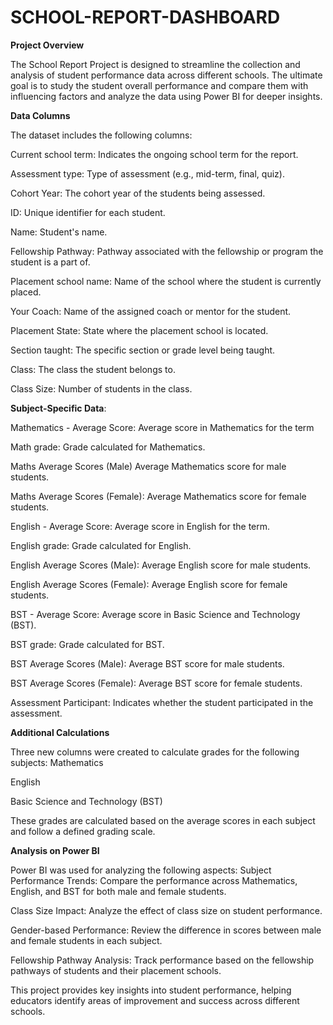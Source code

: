 # SCHOOL-REPORT-DASHBOARD

**Project Overview**


The School Report Project is designed to streamline the collection and analysis of student performance data across different schools. The ultimate goal is to study the student overall performance and compare them with influencing factors and analyze the data using Power BI for deeper insights.

**Data Columns**


The dataset includes the following columns:

Current school term: Indicates the ongoing school term for the report.

Assessment type: Type of assessment (e.g., mid-term, final, quiz).

Cohort Year: The cohort year of the students being assessed.

ID: Unique identifier for each student.

Name: Student's name.

Fellowship Pathway: Pathway associated with the fellowship or program the student is a part of.

Placement school name: Name of the school where the student is currently placed.

Your Coach: Name of the assigned coach or mentor for the student.

Placement State: State where the placement school is located.

Section taught: The specific section or grade level being taught.

Class: The class the student belongs to.

Class Size: Number of students in the class.


**Subject-Specific Data**:



Mathematics - Average Score: Average score in Mathematics for the term

Math grade: Grade calculated for Mathematics.

Maths Average Scores (Male) Average Mathematics score for male students.

Maths Average Scores (Female): Average Mathematics score for female students.

English - Average Score: Average score in English for the term.

English grade: Grade calculated for English.

English Average Scores (Male): Average English score for male students.

English Average Scores (Female): Average English score for female students.

BST - Average Score: Average score in Basic Science and Technology (BST).

BST grade: Grade calculated for BST.

BST Average Scores (Male): Average BST score for male students.

BST Average Scores (Female): Average BST score for female students.

Assessment Participant: Indicates whether the student participated in the assessment.


**Additional Calculations**


Three new columns were created to calculate grades for the following subjects:
Mathematics

English

Basic Science and Technology (BST)

These grades are calculated based on the average scores in each subject and follow a defined grading scale.


**Analysis on Power BI**


Power BI was used for analyzing the following aspects:
Subject Performance Trends: Compare the performance across Mathematics, English, and BST for both male and female students.

Class Size Impact: Analyze the effect of class size on student performance.

Gender-based Performance: Review the difference in scores between male and female students in each subject.

Fellowship Pathway Analysis: Track performance based on the fellowship pathways of students and their placement schools.

This project provides key insights into student performance, helping educators identify areas of improvement and success across different schools.

